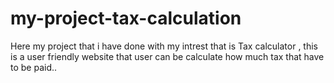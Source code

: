 # my-project-tax-calculation
Here my project that i have done with my intrest that is Tax calculator , this is a user friendly website that user can be calculate how much tax that have to be paid..

